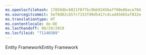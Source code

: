```yaml
---
ms.openlocfilehash: 17859dbc6021f8f7bc9bb92456aff90e86ace784
ms.sourcegitcommit: 5ef0d02cb57c7153fd9d5417cdcad45665af832e
ms.translationtype: HT
ms.contentlocale: de-DE
ms.lasthandoff: 08/29/2019
ms.locfileid: "71140389"
---
```

<span data-ttu-id="97c18-101">Entity Framework</span><span class="sxs-lookup"><span data-stu-id="97c18-101">Entity Framework</span></span>